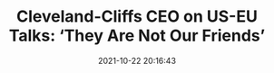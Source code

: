 ---
"title": "Cleveland-Cliffs CEO on US-EU Talks: ‘They Are Not Our Friends’"
"date": "2021-10-22 20:16:43"
"feed_name": "INDUSTRYWEEK"
"feed_website": "https://www.industryweek.com/"
"feed_rss": "https://www.industryweek.com/__rss/website-scheduled-content.xml?input=%7B%22sectionAlias%22%3A%22home%22%7D"
"link": "https://www.industryweek.com/the-economy/public-policy/article/21179243/clevelandcliffs-ceo-on-useu-talks-they-are-not-our-friends"
"source": "None"
"file": "_posts/2021-1-1-7a26687331127255da2ca00b20ec908613af0350.md"
"accident": "0"
"drilling": "0"
"represented_by": "0"
"dead": "0"
"injured": "0"
"arrested": "0"
"place": "unknown place"
"where": "unknown site"
"causes": "unknown"
"place_uri": "unknown place"
---